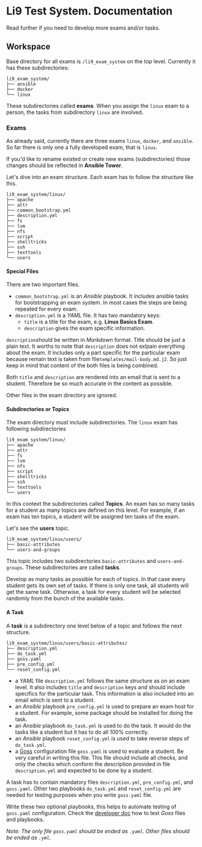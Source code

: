 # Li9 Test System. Documentation

Read further if you need to develop more exams and/or tasks.

## Workspace

Base directory for all exams is `/li9_exam_system` on the top level. Currently it has these subdirectories:


    li9_exam_system/
    ├── ansible
    ├── docker
    └── linux


These subdirectories called **exams**. When you assign the `linux` exam to a person, the tasks from subdirectory `linux` are involved.


### Exams

As already said, currently there are three exams `linux`, `docker`, and `ansible`. So far there is only one a fully developed exam, that is `linux`.

If you'd like to rename existed or create new exams (subdirectories) those changes should be reflected in __Ansible Tower__.

Let's dive into an exam structure. Each exam has to follow the structure like this.

    li9_exam_system/linux/
    ├── apache
    ├── attr
    ├── common_bootstrap.yml
    ├── description.yml
    ├── fs
    ├── lvm
    ├── nfs
    ├── script
    ├── shelltricks
    ├── ssh
    ├── texttools
    └── users


#### Special Files

There are two important files.

 - `common_bootstrap.yml` is an _Ansible_ playbook. It includes ansible tasks for bootstrapping an exam system. In most cases the steps are being repeated for every exam.
 - `description.yml` is a _YAML_ file. It has two mandatory keys:
   * `title` is a title for the exam, e.g. **Linux Basics Exam**.
   * `description` gives the exam specific information.

`description`should be written in _Markdown_ format. Title should be just a plain text. It worths to note that `description` does not exlpain everything about the exam. It includes only a part specific for the particular exam because remain text is taken from file`templates/mail-body.md.j2`. So just keep in mind that content of the both files is being combined.

Both `title` and `description` are rendered into an email that is sent to a student. Therefore be so much accurate in the content as possible.


Other files in the exam directory are ignored.


#### Subdirectories or Topics

The exam directory must include subdirectories. The `linux` exam has following subdirectories


    li9_exam_system/linux/
    ├── apache
    ├── attr
    ├── fs
    ├── lvm
    ├── nfs
    ├── script
    ├── shelltricks
    ├── ssh
    ├── texttools
    └── users

In this context the subdirectories called **Topics**. An exam has so many tasks for a student as many topics are defined on this level. For example, if an exam has ten topics, a student will be assigned ten tasks of the exam.


Let's see the **users** topic.

    li9_exam_system/linux/users/
    ├── basic-attributes
    └── users-and-groups

This topic includes two subdirectories `basic-attributes` and `users-and-groups`. These subdirectories are called **tasks**.


Develop as many tasks as possible for each of topics. In that case every student gets its own set of tasks. If there is only one task, all students will get the same task. Otherwise, a task for every student will be selected randomly from the bunch of the available tasks.


#### A Task

A **task** is a subdirectory one level below of a topic and follows the next structure.

    li9_exam_system/linux/users/basic-attributes/
    ├── description.yml
    ├── do_task.yml
    ├── goss.yaml
    ├── pre_config.yml
    └── reset_config.yml

- a _YAML_ file `description.yml` follows the same structure as on an exam level. It also includes `title` and `description` keys and should include specifics for the particular task. This information is also included into an email which is sent to a student.
- an _Ansible_ playbook `pre_config.yml` is used to prepare an exam host for a student. For example, some package should be installed for doing the task.
- an _Ansible_ playbook `do_task.yml` is used to do the task. It would do the tasks like a student but it has to do all 100% correctly.
- an _Ansible_ playbook `reset_config.yml` is used to take reverse steps of `do_task.yml`.
- a [Goss](https://github.com/aelsabbahy/goss/blob/master/docs/manual.md) configuration file `goss.yaml` is used to evaluate a student. Be very careful in writing this file. This file should include all checks, and only the checks which conform the description provided in file `description.yml` and expected to be done by a student.

A task has to contain mandatory files `description.yml`, `pre_config.yml`, and `goss.yaml`. Other two playbooks `do_task.yml` and `reset_config.yml` are needed for testing purposes when you write `goss.yaml` file.

Write these two optional playbooks, this helps to automate testing of `goss.yaml` configuration. Check the [developer doc](README.developer.md) how to test _Goss_ files and playbooks.


*Note: The only file `goss.yaml` should be ended as `.yaml`. Other files should be ended as `.yml`.*


